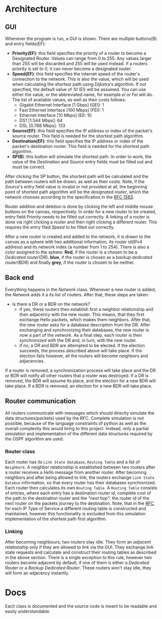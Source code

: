 # Architecture

## GUI
Whenever the program is run, a GUI is shown. There are multiple buttons(B) and entry fields(EF):
- **Priority(EF)**: this field specifies the priority of a router to become a Designated Router. Values can range from 0 to 255. Any values larger than 255 will be discarded and 255 will be used instead. If a routers priority is set to 0, it can never become a designated router.
- **Speed(EF)**: this field specifies the internet speed of the router's connection to the network. This is also the value, which will be used when calculating the shortest path using Dijkstra's algorithm. If not specified, the default value of *10* (EI) will be assumed. You can use either the value, or the abbreviated name, for example *ei* or *Fei* will do. The list of available values, as well as their costs follows:
    - Gigabit Ethernet Interface [1 Gbps] (GEI): 1
    - Fast Ethernet Interface [100 Mbps] (FEI): 1
    - Ethernet Interface [10 Mbps] (EI): 10
    - DS1 [1.544 Mbps]: 64
    - DSL [0.768 Mbps]: 133
- **Source(EF)**: this field specifies the IP address or index of the packet's source router. This field is needed for the shortest path algorithm.
- **Destination(EF)**: this field specifies the IP address or index of the packet's destination router. This field is needed for the shortest path algorithm.
- **SP(B)**: this button will simulate the shortest path. In order to work, the value of the *Destination* and *Source* entry fields must be filled out and must be correct.

After clicking the *SP* button, the shortest path will be calculated and the path between routers will be drawn, as well as their costs. Note, if the *Source*'s entry field value is invalid or not provided at all, the beginning point of shortest path algorithm will be the *designated router*, which the network chooses according to the specification in the [RFC 1583](https://www.freesoft.org/CIE/RFC/1583/index.htm).

Router addition and deletion is done by clicking the left and middle mouse buttons on the canvas, respectively. In order for a new router to be created, entry field *Priority* needs to be filled out correctly. A linking of a router is done via right clicking a router and then right clicking a different router. This requires the entry filed *Speed* to be filled out correctly.

After a new router is created and added to the network, it is drawn to the canvas as a sphere with two additional information, its router id(IPv4 address) and its network index (a number from 1 to 254). There is also a color assigned to the sphere: __Red__, if the router is a chosen to be a *Dedicated router*(DR), __blue__, if the router is chosen as a *backup dedicated router*(BDR) and finally __grey__, if the router is chosen to be neither.

## Back end
Everything happens in the *Network* class. Whenever a new router is added, the *Network* adds it a its list of routers. After that, these steps are taken:
- Is there a DR or a BDR on the network?
    - if yes, these routers then establish first a neighbor relationship and then adjacency with the new router. This means, that they first exchange Hello packets, which makes them neighbors. After that, the new router asks for a database description from the DR. After exchanging and synchronizing their databases, the new router is now a part of the network. As a final step, each router is then synchronized with the DR and, in turn, with the new router.
    - if no, a DR and BDR are attempted to be elected. If the election succeeds, the process described above will take place. If the election fails however, all the routers will become neighbors and adjacencies.

If a router is removed, a synchronization process will take place and the DR or BDR will notify all other routers that a router was destroyed. If a DR is removed, the BDR will assume its place, and the election for a new BDR will take place. If a BDR is removed, an election for a new BDR will take place.

## Router communication
All routers communicate with messages which should directly simulate the data structures(packets) used by the RFC. Complete simulation is not possible, because of the language constraints of python as well as the overall complexity this would bring to this project. Instead, only a partial simulation and implementation of the different data structures required by the OSPF algorithm are used.

### Router class
Each router has its `Link State Database`, `Routing Table` and a list of `Neighbor`s. A neighbor relationship is established between two routers after a router receives a *Hello* message from another router. After becoming neighbors and after being allowed to link, the routers exchange `Link State Databse` information, so that every router has their databases synchronized. Each router then calculates its own `Routing Table`. A `Routing Table` consists of entries, where each entry has a destination router id, complete cost of the path to the destination router and the *"next  hop"*: the router id of the next router on the packets journey to the destination. Note, that in the [RFC](https://www.freesoft.org/CIE/RFC/1583/index.htm), for each IP Type of Service a different routing table is constructed and maintained, however this functionality is excluded from this simulation implementation of the shortest path first algorithm.

### Linking
After becoming neighbours, two routers stay idle. They form an *adjacent* relationship only if they are allowed to link via the GUI. They exchange link state requests and calculate and construct their routing tables as described in the above section. There is a single exception to this rule, however two routers become adjacent by default, if one of them is either a *Dedicated Router* or a *Backup Dedicated Router*. These routers won't stay idle, they will form an adjacency instantly.

# Docs
Each class is documented and the source code is meant to be readable and easily understandable.
